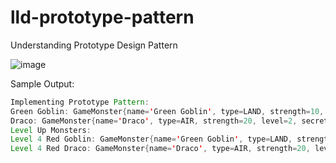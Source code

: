 # lld-prototype-pattern
Understanding Prototype Design Pattern

![image](https://github.com/user-attachments/assets/0a65dd8a-da37-41c2-915d-f1bef3e00e2e)

Sample Output:
```java
Implementing Prototype Pattern: 
Green Goblin: GameMonster{name='Green Goblin', type=LAND, strength=10, level=1, secretStrength=SecretStrength{secretPower=10, agility=20, speed=30}}
Draco: GameMonster{name='Draco', type=AIR, strength=20, level=2, secretStrength=SecretStrength{secretPower=10, agility=20, speed=30}}
Level Up Monsters: 
Level 4 Red Goblin: GameMonster{name='Green Goblin', type=LAND, strength=10, level=28, secretStrength=SecretStrength{secretPower=280, agility=560, speed=840}}
Level 4 Red Draco: GameMonster{name='Draco', type=AIR, strength=20, level=42, secretStrength=SecretStrength{secretPower=420, agility=840, speed=1260}}
```
